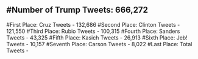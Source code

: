 #Number of Trump Tweets: 666,272
---
#First Place: Cruz Tweets - 132,686
#Second Place: Clinton Tweets - 121,550
#Third Place: Rubio Tweets - 100,315
#Fourth Place: Sanders Tweets - 43,325
#Fifth Place: Kasich Tweets - 26,913
#Sixth Place: Jeb! Tweets - 10,157
#Seventh Place: Carson Tweets - 8,022
#Last Place: Total Tweets -  
